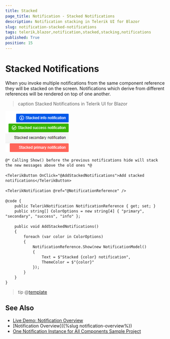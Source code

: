 ```yaml
---
title: Stacked
page_title: Notification - Stacked Notifications
description: Notification stacking in Telerik UI for Blazor
slug: notification-stacked-notifications
tags: telerik,blazor,notification,stacked,stacking,notifications
published: True
position: 15
---
```


# Stacked Notifications

When you invoke multiple notifications from the same component reference they will be stacked on the screen. Notifications which derive from different references will be rendered on top of one another.

>caption Stacked Notifications in Telerik UI for Blazor

![stacked notifications](images/notification-stacked-notifications.png)

````CSHTML
@* Calling Show() before the previous notifications hide will stack the new messages above the old ones *@

<TelerikButton OnClick="@AddStackedNotifications">Add stacked notifications</TelerikButton>

<TelerikNotification @ref="@NotificationReference" />

@code {
    public TelerikNotification NotificationReference { get; set; }
    public string[] ColorOptions = new string[4] { "primary", "secondary", "success", "info" };

    public void AddStackedNotifications()
    {
        foreach (var color in ColorOptions)
        {
            NotificationReference.Show(new NotificationModel()
            {
                Text = $"Stacked {color} notification",
                ThemeColor = $"{color}"
            });
        }
    }
}
````

>tip @[template](/_contentTemplates/notification/templates.md#one-instance-per-app-link)

## See Also

  * [Live Demo: Notification Overview](https://demos.telerik.com/blazor-ui/notification/overview)
  * [Notification Overview]({%slug notification-overview%})
  * [One Notification Instance for All Components Sample Project](https://github.com/telerik/blazor-ui/tree/master/notification/single-instance-per-app)
